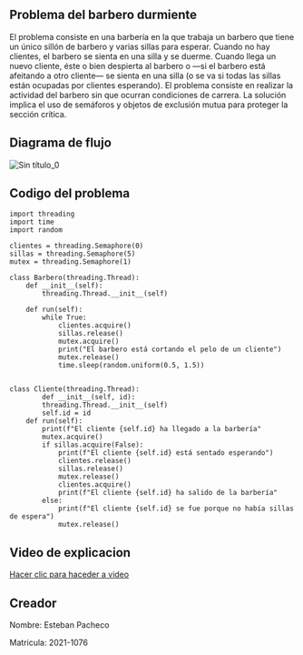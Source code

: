 ## Problema del barbero durmiente

El problema consiste en una barbería en la que trabaja un barbero que tiene un único sillón de barbero y varias sillas para esperar. Cuando no hay clientes, el barbero se sienta en una silla y se duerme. Cuando llega un nuevo cliente, éste o bien despierta al barbero o —si el barbero está afeitando a otro cliente— se sienta en una silla (o se va si todas las sillas están ocupadas por clientes esperando). El problema consiste en realizar la actividad del barbero sin que ocurran condiciones de carrera. La solución implica el uso de semáforos y objetos de exclusión mutua para proteger la sección crítica. 

## Diagrama de flujo
![Sin título_0](https://user-images.githubusercontent.com/107761268/228122564-c9c4295f-a822-43a4-9516-1e9193e25ce9.jpg)

## Codigo del problema



````
import threading 
import time 
import random

clientes = threading.Semaphore(0) 
sillas = threading.Semaphore(5) 
mutex = threading.Semaphore(1) 

class Barbero(threading.Thread): 
    def __init__(self): 
        threading.Thread.__init__(self) 
        
    def run(self): 
        while True: 
            clientes.acquire()  
            sillas.release()    
            mutex.acquire()     
            print("El barbero está cortando el pelo de un cliente") 
            mutex.release()     
            time.sleep(random.uniform(0.5, 1.5))  


class Cliente(threading.Thread): 
        def __init__(self, id): 
        threading.Thread.__init__(self) 
        self.id = id 
    def run(self): 
        print(f"El cliente {self.id} ha llegado a la barbería"
        mutex.acquire()    
        if sillas.acquire(False): 
            print(f"El cliente {self.id} está sentado esperando") 
            clientes.release()    
            sillas.release()        
            mutex.release()         
            clientes.acquire()      
            print(f"El cliente {self.id} ha salido de la barbería"
        else:
            print(f"El cliente {self.id} se fue porque no había sillas de espera")
            mutex.release()         

````
## Video de explicacion

[Hacer clic para haceder a video](https://drive.google.com/file/d/1Bv_bkh8quZ9Ymurjqzo0vZCQ5-nKR88c/view?usp=sharing)


## Creador
Nombre: Esteban Pacheco

Matricula: 2021-1076
